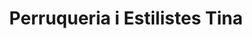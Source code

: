 ---
title: "Perruqueria i Estilistes Tina"
url: /valls/perruqueria-i-estilistes-tina/
shop: peluquería
---